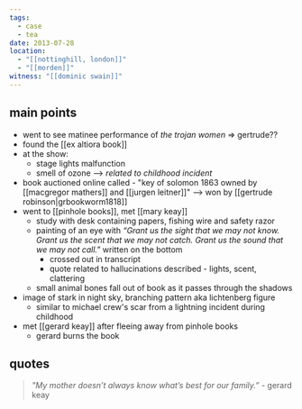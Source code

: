 ```yaml
---
tags:
  - case
  - tea
date: 2013-07-28
location:
  - "[[nottinghill, london]]"
  - "[[morden]]"
witness: "[[dominic swain]]"
---
```

## main points
- went to see matinee performance of *the trojan women*
		=> gertrude??
- found the [[ex altiora book]] 
- at the show:
	- stage lights malfunction 
	- smell of ozone --> *related to childhood incident*
- book auctioned online called - "key of solomon 1863 owned by [[macgregor mathers]] and [[jurgen leitner]]" --> won by [[gertrude robinson|grbookworm1818]]
- went to [[pinhole books]], met [[mary keay]]
	- study with desk containing papers, fishing wire and safety razor
	- painting of an eye with *“Grant us the sight that we may not know. Grant us the scent that we may not catch. Grant us the sound that we may not call."* written on the bottom
		- crossed out in transcript
		- quote related to hallucinations described - lights, scent, clattering
	- small animal bones fall out of book as it passes through the shadows
- image of stark in night sky, branching pattern aka lichtenberg figure
	- similar to michael crew's scar from a lightning incident during childhood
- met [[gerard keay]] after fleeing away from pinhole books
	- gerard burns the book

## quotes
> *"My mother doesn’t always know what’s best for our family.”* - gerard keay